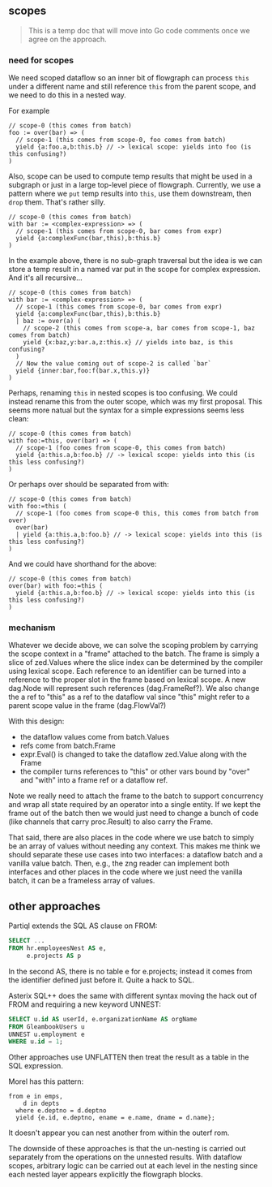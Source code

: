 ## scopes

> This is a temp doc that will move into Go code comments once we
> agree on the approach.

### need for scopes

We need scoped dataflow so an inner bit of flowgraph can process `this`
under a different name and still reference `this` from the parent scope,
and we need to do this in a nested way.

For example
```
// scope-0 (this comes from batch)
foo := over(bar) => (
  // scope-1 (this comes from scope-0, foo comes from batch)
  yield {a:foo.a,b:this.b} // -> lexical scope: yields into foo (is this confusing?)
)
```
Also, scope can be used to compute temp results that might be used in
a subgraph or just in a large top-level piece of flowgraph.  Currently,
we use a pattern where we `put` temp results into `this`, use them downstream,
then `drop` them.  That's rather silly.
```
// scope-0 (this comes from batch)
with bar := <complex-expression> => (
  // scope-1 (this comes from scope-0, bar comes from expr)
  yield {a:complexFunc(bar,this),b:this.b}
)
```
In the example above, there is no sub-graph traversal but the idea is we can
store a temp result in a named var put in the scope for complex expression.
And it's all recursive...
```
// scope-0 (this comes from batch)
with bar := <complex-expression> => (
  // scope-1 (this comes from scope-0, bar comes from expr)
  yield {a:complexFunc(bar,this),b:this.b}
  | baz := over(a) (
    // scope-2 (this comes from scope-a, bar comes from scope-1, baz comes from batch)
    yield {x:baz,y:bar.a,z:this.x} // yields into baz, is this confusing?
  )
  // Now the value coming out of scope-2 is called `bar`
  yield {inner:bar,foo:f(bar.x,this.y)}
)
```

Perhaps, renaming `this` in nested scopes is too confusing.  We could instead
rename this from the outer scope, which was my first proposal.  This seems more
natual but the syntax for a simple expressions seems less clean:
```
// scope-0 (this comes from batch)
with foo:=this, over(bar) => (
  // scope-1 (foo comes from scope-0, this comes from batch)
  yield {a:this.a,b:foo.b} // -> lexical scope: yields into this (is this less confusing?)
)
```
Or perhaps over should be separated from with:
```
// scope-0 (this comes from batch)
with foo:=this (
  // scope-1 (foo comes from scope-0 this, this comes from batch from over)
  over(bar)
  | yield {a:this.a,b:foo.b} // -> lexical scope: yields into this (is this less confusing?)
)
```
And we could have shorthand for the above:
```
// scope-0 (this comes from batch)
over(bar) with foo:=this (
  yield {a:this.a,b:foo.b} // -> lexical scope: yields into this (is this less confusing?)
)
```

### mechanism

Whatever we decide above, we can solve the scoping problem by carrying
the scope context in a "frame" attached to the batch.  The frame is simply
a slice of zed.Values where the slice index can be determined by the compiler
using lexical scope.  Each reference to an identifier can be turned into
a reference to the proper slot in the frame based on lexical scope.  A new
dag.Node will represent such references (dag.FrameRef?).  We also change
the a ref to "this" as a ref to the dataflow val since "this" might refer
to a parent scope value in the frame (dag.FlowVal?)

With this design:
* the dataflow values come from batch.Values
* refs come from batch.Frame
* expr.Eval() is changed to take the dataflow zed.Value along with the Frame
* the compiler turns references to "this" or other vars bound by "over" and "with"
into a frame ref or a dataflow ref.

Note we really need to attach the frame to the batch to support concurrency
and wrap all state required by an operator into a single entity.  If we
kept the frame out of the batch then we would just need to change a bunch of
code (like channels that carry proc.Result) to also carry the Frame.

That said, there are also places in the code where we use batch to simply be
an array of values without needing any context.  This makes me think we should
separate these use cases into two interfaces: a dataflow batch and a vanilla value batch.
Then, e.g., the zng reader can implement both interfaces and other places in the
code where we just need the vanilla batch, it can be a frameless array of values.

## other approaches

Partiql extends the SQL AS clause on FROM:
```sql
SELECT ...
FROM hr.employeesNest AS e,
     e.projects AS p
```     
In the second AS, there is no table e for e.projects; instead it comes
from the identifier defined just before it.  Quite a hack to SQL.

Asterix SQL++ does the same with different syntax moving the hack out of
FROM and requiring a new keyword UNNEST:
```sql
SELECT u.id AS userId, e.organizationName AS orgName
FROM GleambookUsers u
UNNEST u.employment e
WHERE u.id = 1;
```

Other approaches use UNFLATTEN then treat the result as a table in the
SQL expression.

Morel has this pattern:
```
from e in emps,
    d in depts
  where e.deptno = d.deptno
  yield {e.id, e.deptno, ename = e.name, dname = d.name};
```
It doesn't appear you can nest another from within the outerf rom.

The downside of these approaches is that the un-nesting is carried out
separately from the operations on the unnested results.  With dataflow scopes,
arbitrary logic can be carried out at each level in the nesting since each
nested layer appears explicitly the flowgraph blocks.
